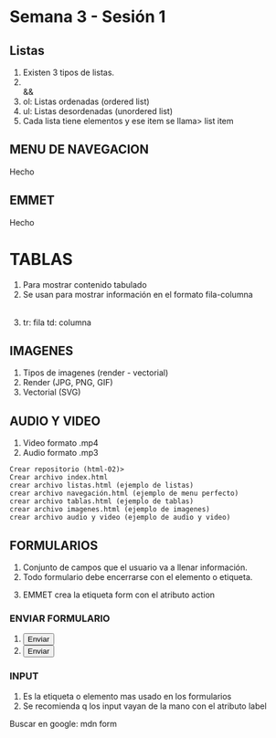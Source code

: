 # Semana 3 - Sesión 1

## Listas

1. Existen 3 tipos de listas.
2. <ol></ol> && <ul></ul>
3. ol: Listas ordenadas (ordered list)
4. ul: Listas desordenadas (unordered list)
5. Cada lista tiene elementos y ese item se llama> list item

## MENU DE NAVEGACION

Hecho

## EMMET

Hecho

# TABLAS

1. Para mostrar contenido tabulado
2. Se usan para mostrar información en el formato fila-columna
3. <table></table>  tr: fila td: columna

## IMAGENES

1. Tipos de imagenes (render - vectorial)
2. Render (JPG, PNG, GIF)
3. Vectorial (SVG)

## AUDIO Y VIDEO

1. Video formato .mp4
2. Audio formato .mp3

<!--Imagen 200*200-->


    Crear repositorio (html-02)>
    Crear archivo index.html
    crear archivo listas.html (ejemplo de listas)
    crear archivo navegación.html (ejemplo de menu perfecto)
    crear archivo tablas.html (ejemplo de tablas)
    crear archivo imagenes.html (ejemplo de imagenes)
    crear archivo audio y video (ejemplo de audio y video)


## FORMULARIOS

1. Conjunto de campos que el usuario va a llenar información.
2. Todo formulario debe encerrarse con el elemento o etiqueta. <form></form>
3. EMMET crea la etiqueta form con el atributo action

### ENVIAR FORMULARIO

1. <input type="submit" value="Enviar" />
2. <button type="submit">Enviar</button>

### INPUT

1. Es la etiqueta o elemento mas usado en los formularios
2. Se recomienda q los input vayan de la mano con el atributo label

Buscar en google:
mdn form

